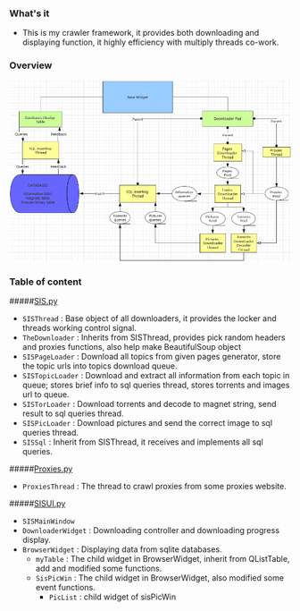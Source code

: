 ### What's it
* This is my crawler framework, it provides both downloading and displaying function, it highly efficiency with multiply threads co-work.

### Overview

![image](https://github.com/FYoungLee/SiSTor/blob/master/20161230042019.png)

### Table of content

#####[SIS.py](SIS.py)
* `SISThread` : Base object of all downloaders, it provides the locker and threads working control signal.
 *  `TheDownloader` : Inherits from SISThread, provides pick random headers and proxies functions, also help make BeautifulSoup object
   *  `SISPageLoader` : Download all topics from given pages generator, store the topic urls into topics download queue.
   *  `SISTopicLoader` : Download and extract all information from each topic in queue; stores brief info to sql queries thread, stores torrents and images url to queue.
   *  `SISTorLoader` : Download torrents and decode to magnet string, send result to sql queries thread.
   *  `SISPicLoader` : Download pictures and send the correct image to sql queries thread.
 * `SISSql` : Inherit from SISThread, it receives and implements all sql queries.

#####[Proxies.py](Proxies.py)
* `ProxiesThread` : The thread to crawl proxies from some proxies website.

#####[SISUI.py](SISUI.py)
* `SISMainWindow`
 * `DownloaderWidget` : Downloading controller and downloading progress display.
 * `BrowserWidget` : Displaying data from sqlite databases.
   * `myTable` : The child widget in BrowserWidget, inherit from QListTable, add and modified some functions.
   * `SisPicWin` : The child widget in BrowserWidget, also modified some event functions.
     - `PicList` : child widget of sisPicWin




